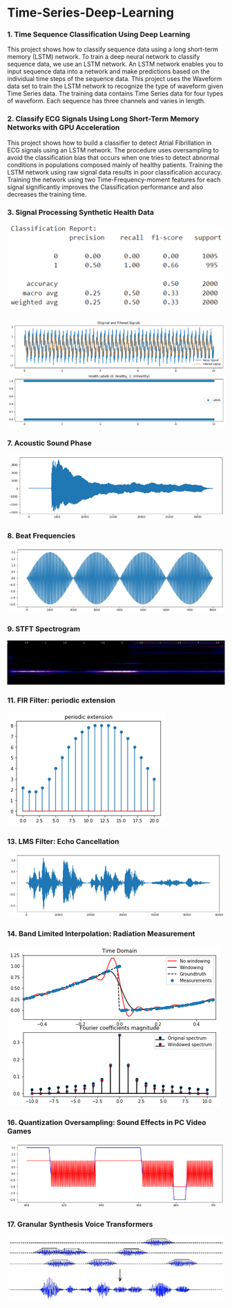 # Time-Series-Deep-Learning

### 1. Time Sequence Classification Using Deep Learning
This project shows how to classify sequence data using a long short-term memory (LSTM) network. To train a deep neural network to classify sequence data, we use an LSTM network. An LSTM network enables you to input sequence data into a network and make predictions based on the individual time steps of the sequence data.
This project uses the Waveform data set to train the LSTM network to recognize the type of waveform given Time Series data. The training data contains Time Series data for four types of waveform. Each sequence has three channels and varies in length.

### 2. Classify ECG Signals Using Long Short-Term Memory Networks with GPU Acceleration
This project shows how to build a classifier to detect Atrial Fibrillation in ECG signals using an LSTM network.
The procedure uses oversampling to avoid the classification bias that occurs when one tries to detect abnormal
conditions in populations composed mainly of healthy patients. Training the LSTM network using raw signal
data results in poor classification accuracy. Training the network using two Time-Frequency-moment features for
each signal significantly improves the Classification performance and also decreases the training time.

### 3. Signal Processing Synthetic Health Data

![ALT TEXT](https://github.com/SaifurRR/Digital-Signal-Processing-Time-Series-Deep-Learning/blob/main/Classification_Report.png)

![ALT TEXT](https://github.com/SaifurRR/Digital-Signal-Processing-Time-Series-Deep-Learning/blob/main/Synthetic-Health-Data-Filtered-Signal.png)

### 7. Acoustic Sound Phase

![ALT TEXT](https://github.com/SaifurRR/Digital-Signal-Processing-Time-Series-Deep-Learning/blob/main/piano_wave.png)

### 8. Beat Frequencies

![ALT TEXT](https://github.com/SaifurRR/Digital-Signal-Processing-Time-Series-Deep-Learning/blob/main/beat_frequencies.png)

### 9. STFT Spectrogram

![ALT TEXT](https://github.com/SaifurRR/Digital-Signal-Processing-Time-Series-Deep-Learning/blob/main/STFT_spectrogram.png)

### 11. FIR Filter: periodic extension
![ALT TEXT](https://github.com/SaifurRR/Digital-Signal-Processing-Time-Series-Deep-Learning/blob/main/FIR_periodic_extension.png)

### 13. LMS Filter: Echo Cancellation
![ALT TEXT](https://github.com/SaifurRR/Digital-Signal-Processing-Time-Series-Deep-Learning/blob/main/LMS-Filter-Echo-Cancellation.png)

### 14. Band Limited Interpolation: Radiation Measurement
![ALT TEXT](https://github.com/SaifurRR/Digital-Signal-Processing-Time-Series-Deep-Learning/blob/main/Band_Limited_Interpolation.png)

### 16. Quantization Oversampling: Sound Effects in PC Video Games
![ALT TEXT](https://github.com/SaifurRR/Digital-Signal-Processing-Time-Series-Deep-Learning/blob/main/Quantization_Oversampling.png)

### 17. Granular Synthesis Voice Transformers
![ALT TEXT](https://github.com/SaifurRR/Digital-Signal-Processing-Time-Series-Deep-Learning/blob/main/Granular_Synthesi_Voice_Transformers.jpg)
